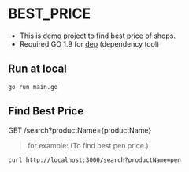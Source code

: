 # BEST_PRICE
* This is demo project to find best price of shops.
* Required GO 1.9 for [dep](https://github.com/golang/dep) (dependency tool)

## Run at local
```shell
go run main.go
```

## Find Best Price

GET /search?productName={productName}

> for example: (To find best pen price.)
```shell
curl http://localhost:3000/search?productName=pen
```
